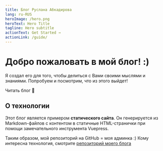 ```yaml
---
title: Блог Руслана Абкадирова
lang: ru-RUS
heroImage: /hero.png
heroText: Hero Title
tagline: Hero subtitle
actionText: Get Started →
actionLink: /guide/
---
```


# Добро пожаловать в мой блог! :)
Я создал его для того, чтобы делиться с Вами своими мыслями и знаниями. Попробуем и посмотрим, что из этого выйдет!

<Btn href="posts">Читать блог 🚀</Btn>


## О технологии
Этот блог является примером **статического сайта**. Он генерируется из Markdown-файлов с контентом в статичные HTML-странички при помощи замечательного инструмента Vuepress.

Таким образом, мой репозиторий на GitHub = моя админка :) Кому интересна технология, смотрите [репозиторий моего блога](https://github.com/Ruslanabk/blog)
